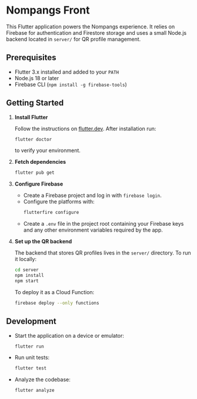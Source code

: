 # Nompangs Front

This Flutter application powers the Nompangs experience. It relies on Firebase for authentication and Firestore storage and uses a small Node.js backend located in `server/` for QR profile management.

## Prerequisites

- Flutter 3.x installed and added to your `PATH`
- Node.js 18 or later
- Firebase CLI (`npm install -g firebase-tools`)

## Getting Started

1. **Install Flutter**

   Follow the instructions on [flutter.dev](https://flutter.dev/docs/get-started/install). After installation run:
   ```bash
   flutter doctor
   ```
   to verify your environment.

2. **Fetch dependencies**
   ```bash
   flutter pub get
   ```

3. **Configure Firebase**

   - Create a Firebase project and log in with `firebase login`.
   - Configure the platforms with:
     ```bash
     flutterfire configure
     ```
   - Create a `.env` file in the project root containing your Firebase keys and any other environment variables required by the app.

4. **Set up the QR backend**

   The backend that stores QR profiles lives in the `server/` directory.
   To run it locally:
   ```bash
   cd server
   npm install
   npm start
   ```
   To deploy it as a Cloud Function:
   ```bash
   firebase deploy --only functions
   ```

## Development

- Start the application on a device or emulator:
  ```bash
  flutter run
  ```

- Run unit tests:
  ```bash
  flutter test
  ```

- Analyze the codebase:
  ```bash
  flutter analyze
  ```
